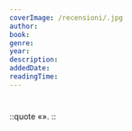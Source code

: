 ```yaml
---
coverImage: /recensioni/.jpg
author: 
book: 
genre:
year: 
description: 
addedDate:
readingTime: 
---
```


#

::quote
«».
::
